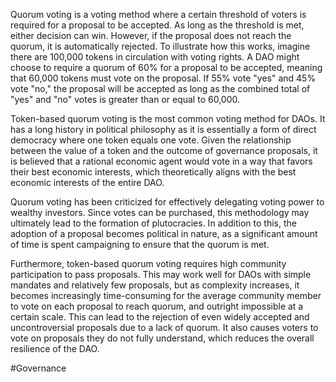Quorum voting is a voting method where a certain threshold of voters is required for a proposal to be accepted. As long as the threshold is met, either decision can win. However, if the proposal does not reach the quorum, it is automatically rejected. To illustrate how this works, imagine there are 100,000 tokens in circulation with voting rights. A DAO might choose to require a quorum of 60% for a proposal to be accepted, meaning that 60,000 tokens must vote on the proposal. If 55% vote "yes" and 45% vote "no," the proposal will be accepted as long as the combined total of "yes" and "no" votes is greater than or equal to 60,000.

Token-based quorum voting is the most common voting method for DAOs. It has a long history in political philosophy as it is essentially a form of direct democracy where one token equals one vote. Given the relationship between the value of a token and the outcome of governance proposals, it is believed that a rational economic agent would vote in a way that favors their best economic interests, which theoretically aligns with the best economic interests of the entire DAO.

Quorum voting has been criticized for effectively delegating voting power to wealthy investors. Since votes can be purchased, this methodology may ultimately lead to the formation of plutocracies. In addition to this, the adoption of a proposal becomes political in nature, as a significant amount of time is spent campaigning to ensure that the quorum is met.

Furthermore, token-based quorum voting requires high community participation to pass proposals. This may work well for DAOs with simple mandates and relatively few proposals, but as complexity increases, it becomes increasingly time-consuming for the average community member to vote on each proposal to reach quorum, and outright impossible at a certain scale. This can lead to the rejection of even widely accepted and uncontroversial proposals due to a lack of quorum. It also causes voters to vote on proposals they do not fully understand, which reduces the overall resilience of the DAO.

#Governance 